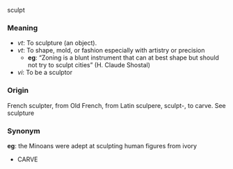 sculpt
### Meaning
+ _vt_: To sculpture (an object).
+ _vt_: To shape, mold, or fashion especially with artistry or precision
    + __eg__: “Zoning is a blunt instrument that can at best shape but should not try to sculpt cities” (H. Claude Shostal)
+ _vi_: To be a sculptor

### Origin

French sculpter, from Old French, from Latin sculpere, sculpt-, to carve. See sculpture

### Synonym

__eg__: the Minoans were adept at sculpting human figures from ivory

+ CARVE


